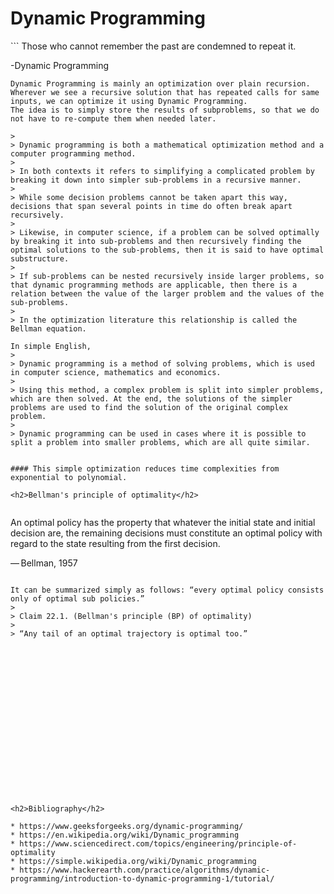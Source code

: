 <h1>Dynamic Programming</h1>
```
Those who cannot remember the past are condemned to repeat it.

-Dynamic Programming
```
Dynamic Programming is mainly an optimization over plain recursion. 
Wherever we see a recursive solution that has repeated calls for same inputs, we can optimize it using Dynamic Programming. 
The idea is to simply store the results of subproblems, so that we do not have to re-compute them when needed later.

>
> Dynamic programming is both a mathematical optimization method and a computer programming method. 
>
> In both contexts it refers to simplifying a complicated problem by breaking it down into simpler sub-problems in a recursive manner. 
>
> While some decision problems cannot be taken apart this way, decisions that span several points in time do often break apart recursively. 
>
> Likewise, in computer science, if a problem can be solved optimally by breaking it into sub-problems and then recursively finding the optimal solutions to the sub-problems, then it is said to have optimal substructure.
>
> If sub-problems can be nested recursively inside larger problems, so that dynamic programming methods are applicable, then there is a relation between the value of the larger problem and the values of the sub-problems. 
>
> In the optimization literature this relationship is called the Bellman equation.

In simple English,
>
> Dynamic programming is a method of solving problems, which is used in computer science, mathematics and economics. 
>
> Using this method, a complex problem is split into simpler problems, which are then solved. At the end, the solutions of the simpler problems are used to find the solution of the original complex problem.
>
> Dynamic programming can be used in cases where it is possible to split a problem into smaller problems, which are all quite similar.


#### This simple optimization reduces time complexities from exponential to polynomial. 

<h2>Bellman's principle of optimality</h2>


```
An optimal policy has the property that whatever the initial state and
initial decision are, the remaining decisions must constitute an optimal
policy with regard to the state resulting from the first decision.

— Bellman, 1957
```

It can be summarized simply as follows: “every optimal policy consists only of optimal sub policies.”
>
> Claim 22.1. (Bellman's principle (BP) of optimality)
>
> “Any tail of an optimal trajectory is optimal too.” 



















<h2>Bibliography</h2>

* https://www.geeksforgeeks.org/dynamic-programming/
* https://en.wikipedia.org/wiki/Dynamic_programming
* https://www.sciencedirect.com/topics/engineering/principle-of-optimality
* https://simple.wikipedia.org/wiki/Dynamic_programming
* https://www.hackerearth.com/practice/algorithms/dynamic-programming/introduction-to-dynamic-programming-1/tutorial/
